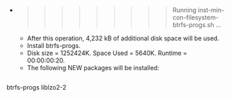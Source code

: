 * >>>>>>>>> Running inst-min-con-filesystem-btrfs-progs.sh ...
  * After this operation, 4,232 kB of additional disk space will be used.
  * Install btrfs-progs.
  * Disk size = 1252424K. Space Used = 5640K. Runtime = 00:00:00:20.
  * The following NEW packages will be installed:
  ```bash
btrfs-progs liblzo2-2
  ```
